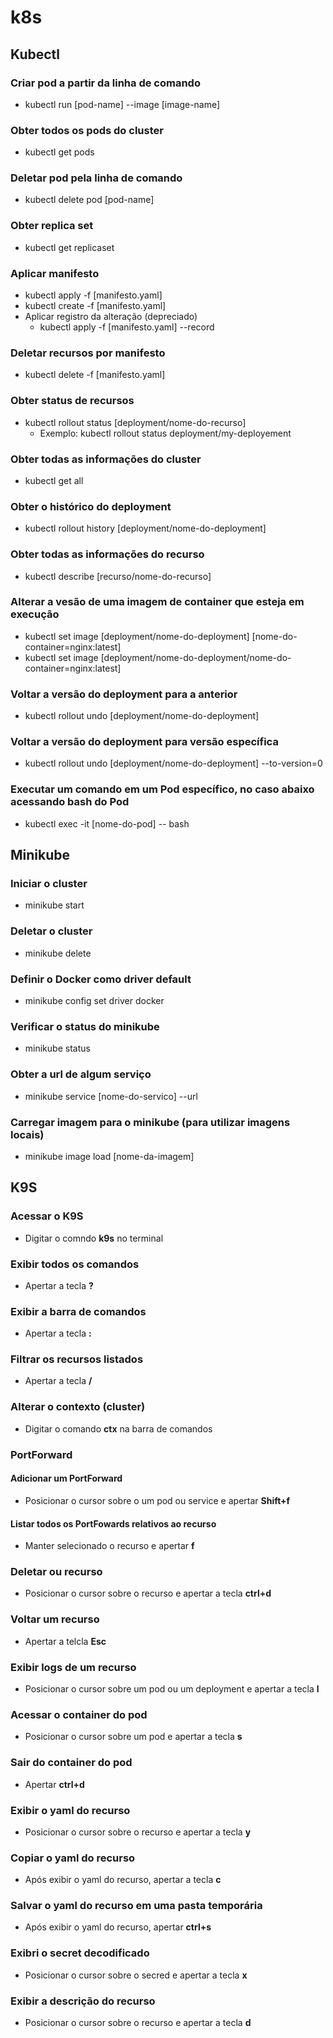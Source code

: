 # k8s

## Kubectl

### Criar pod a partir da linha de comando
- kubectl run [pod-name] --image [image-name]

### Obter todos os pods do cluster
- kubectl get pods

### Deletar pod pela linha de comando
- kubectl delete pod [pod-name]

### Obter replica set
- kubectl get replicaset

### Aplicar manifesto
- kubectl apply -f [manifesto.yaml]
- kubectl create -f [manifesto.yaml]
- Aplicar registro da alteração (depreciado)
    - kubectl apply -f [manifesto.yaml] --record

### Deletar recursos por manifesto
- kubectl delete -f [manifesto.yaml]

### Obter status de recursos
- kubectl rollout status [deployment/nome-do-recurso]
    - Exemplo: kubectl rollout status deployment/my-deployement

### Obter todas as informações do cluster
- kubectl get all

### Obter o histórico do deployment
- kubectl rollout history [deployment/nome-do-deployment]

### Obter todas as informações do recurso
- kubectl describe [recurso/nome-do-recurso]

### Alterar a vesão de uma imagem de container que esteja em execução
- kubectl set image [deployment/nome-do-deployment] [nome-do-container=nginx:latest]
- kubectl set image [deployment/nome-do-deployment/nome-do-container=nginx:latest]

### Voltar a versão do deployment para a anterior
- kubectl rollout undo [deployment/nome-do-deployment]

### Voltar a versão do deployment para versão específica
- kubectl rollout undo [deployment/nome-do-deployment] --to-version=0

### Executar um comando em um Pod específico, no caso abaixo acessando bash do Pod
- kubectl exec -it [nome-do-pod] -- bash

## Minikube

### Iniciar o cluster
- minikube start

### Deletar o cluster
- minikube delete

### Definir o Docker como driver default
- minikube config set driver docker

### Verificar o status do minikube
- minikube status

### Obter a url de algum serviço
- minikube service [nome-do-servico] --url

### Carregar imagem para o minikube (para utilizar imagens locais)
- minikube image load [nome-da-imagem]

## K9S

### Acessar o K9S
- Digitar o comndo **k9s** no terminal

### Exibir todos os comandos
- Apertar a tecla **?**

### Exibir a barra de comandos
- Apertar a tecla **:**

### Filtrar os recursos listados
- Apertar a tecla **/**

### Alterar o contexto (cluster)
- Digitar o comando **ctx** na barra de comandos

### PortForward

#### Adicionar um PortForward
- Posicionar o cursor sobre o um pod ou service e apertar **Shift+f**

#### Listar todos os PortFowards relativos ao recurso
- Manter selecionado o recurso e apertar **f**

### Deletar ou recurso
- Posicionar o cursor sobre o recurso e apertar a tecla **ctrl+d**

### Voltar um recurso
- Apertar a telcla **Esc**

### Exibir logs de um recurso
- Posicionar o cursor sobre um pod ou um deployment e apertar a tecla **l**

### Acessar o container do pod
- Posicionar o cursor sobre um pod e apertar a tecla **s**

### Sair do container do pod
- Apertar **ctrl+d**

### Exibir o yaml do recurso
- Posicionar o cursor sobre o recurso e apertar a tecla **y**

### Copiar o yaml do recurso
- Após exibir o yaml do recurso, apertar a tecla **c**

### Salvar o yaml do recurso em uma pasta temporária
- Após exibir o yaml do recurso, apertar **ctrl+s**

### Exibri o secret decodificado
- Posicionar o cursor sobre o secred e apertar a tecla **x**

### Exibir a descrição do recurso
-  Posicionar o cursor sobre o recurso e apertar a tecla **d**
